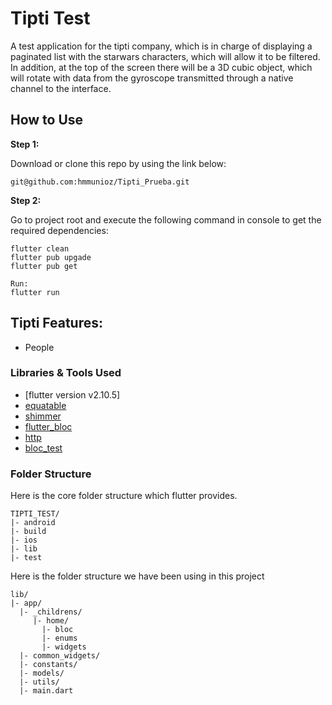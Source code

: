 # Tipti Test

A test application for the tipti company, which is in charge of displaying a paginated list with the starwars characters, which will allow it to be filtered. In addition, at the top of the screen there will be a 3D cubic object, which will rotate with data from the gyroscope transmitted through a native channel to the interface.

## How to Use

**Step 1:**

Download or clone this repo by using the link below:

```
git@github.com:hmmunioz/Tipti_Prueba.git
```

**Step 2:**

Go to project root and execute the following command in console to get the required dependencies:

```
flutter clean
flutter pub upgade
flutter pub get

Run:
flutter run
```

## Tipti Features:

- People

### Libraries & Tools Used

- [flutter version v2.10.5]
- [equatable](https://pub.dev/packages/equatable)
- [shimmer](https://pub.dev/packages/shimmer)
- [flutter_bloc](https://pub.dev/packages/flutter_bloc)
- [http](https://pub.dev/packages/http)
- [bloc_test](https://pub.dev/packages/bloc_test)

### Folder Structure

Here is the core folder structure which flutter provides.

```
TIPTI_TEST/
|- android
|- build
|- ios
|- lib
|- test
```

Here is the folder structure we have been using in this project

```
lib/
|- app/
  |- _childrens/
     |- home/
       |- bloc
       |- enums
       |- widgets
  |- common_widgets/
  |- constants/
  |- models/
  |- utils/
  |- main.dart
```
